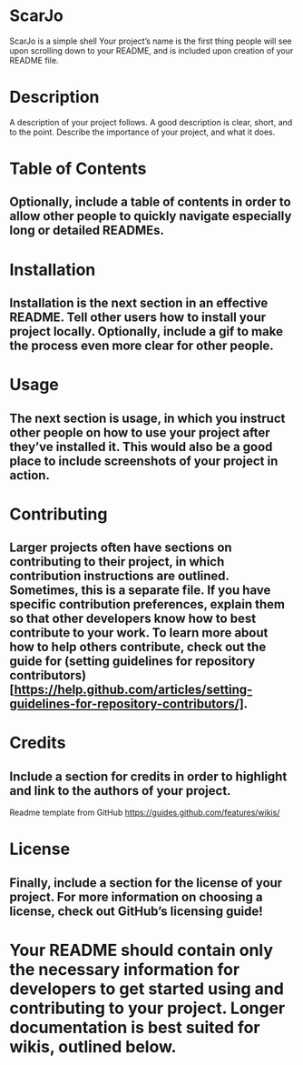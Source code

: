 # ScarJo
ScarJo is a simple shell
Your project’s name is the first thing people will see upon scrolling down to your README, and is included upon creation of your README file.

# Description
A description of your project follows. A good description is clear, short, and to the point. Describe the importance of your project, and what it does.

# Table of Contents
## Optionally, include a table of contents in order to allow other people to quickly navigate especially long or detailed READMEs.

# Installation
## Installation is the next section in an effective README. Tell other users how to install your project locally. Optionally, include a gif to make the process even more clear for other people.

# Usage
## The next section is usage, in which you instruct other people on how to use your project after they’ve installed it. This would also be a good place to include screenshots of your project in action.

# Contributing
## Larger projects often have sections on contributing to their project, in which contribution instructions are outlined. Sometimes, this is a separate file. If you have specific contribution preferences, explain them so that other developers know how to best contribute to your work. To learn more about how to help others contribute, check out the guide for (setting guidelines for repository contributors)[https://help.github.com/articles/setting-guidelines-for-repository-contributors/].

# Credits
## Include a section for credits in order to highlight and link to the authors of your project.
Readme template from GitHub https://guides.github.com/features/wikis/

# License
## Finally, include a section for the license of your project. For more information on choosing a license, check out GitHub’s licensing guide!

# Your README should contain only the necessary information for developers to get started using and contributing to your project. Longer documentation is best suited for wikis, outlined below.